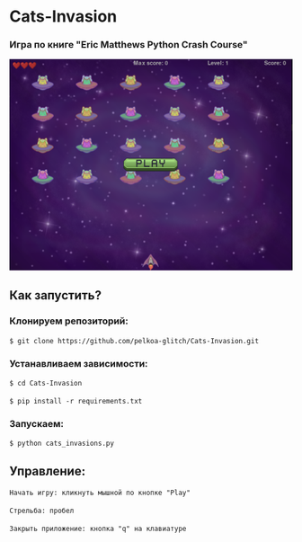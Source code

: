 # Cats-Invasion

### Игра по книге "Eric Matthews Python Crash Course"

![image info](./images/catsinvasions.PNG)

## Как запустить?
### Клонируем репозиторий:
```
$ git clone https://github.com/pelkoa-glitch/Cats-Invasion.git
```
### Устанавливаем зависимости:
```
$ cd Cats-Invasion

$ pip install -r requirements.txt
```
### Запускаем:
```
$ python cats_invasions.py
```

## Управление:
```
Начать игру: кликнуть мышной по кнопке "Play"

Стрельба: пробел

Закрыть приложение: кнопка "q" на клавиатуре
```
